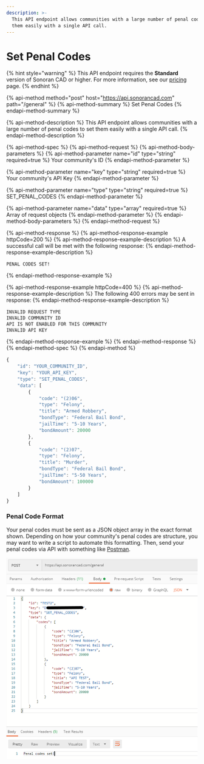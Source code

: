 ```yaml
---
description: >-
  This API endpoint allows communities with a large number of penal codes to set
  them easily with a single API call.
---
```


# Set Penal Codes

{% hint style="warning" %}
This API endpoint requires the **Standard** version of Sonoran CAD or higher. For more information, see our [pricing ](../../../../pricing/faq/)page.
{% endhint %}

{% api-method method="post" host="https://api.sonorancad.com" path="/general" %}
{% api-method-summary %}
Set Penal Codes
{% endapi-method-summary %}

{% api-method-description %}
This API endpoint allows communities with a large number of penal codes to set them easily with a single API call.
{% endapi-method-description %}

{% api-method-spec %}
{% api-method-request %}
{% api-method-body-parameters %}
{% api-method-parameter name="id" type="string" required=true %}
Your community's ID
{% endapi-method-parameter %}

{% api-method-parameter name="key" type="string" required=true %}
Your community's API Key
{% endapi-method-parameter %}

{% api-method-parameter name="type" type="string" required=true %}
SET\_PENAL\_CODES
{% endapi-method-parameter %}

{% api-method-parameter name="data" type="array" required=true %}
Array of request objects
{% endapi-method-parameter %}
{% endapi-method-body-parameters %}
{% endapi-method-request %}

{% api-method-response %}
{% api-method-response-example httpCode=200 %}
{% api-method-response-example-description %}
A successful call will be met with the following response:
{% endapi-method-response-example-description %}

```
PENAL CODES SET!
```
{% endapi-method-response-example %}

{% api-method-response-example httpCode=400 %}
{% api-method-response-example-description %}
The following 400 errors may be sent in response:
{% endapi-method-response-example-description %}

```http
INVALID REQUEST TYPE
INVALID COMMUNITY ID
API IS NOT ENABLED FOR THIS COMMUNITY
INVALID API KEY
```
{% endapi-method-response-example %}
{% endapi-method-response %}
{% endapi-method-spec %}
{% endapi-method %}

```javascript
{
    "id": "YOUR_COMMUNITY_ID",
    "key": "YOUR_API_KEY",
    "type": "SET_PENAL_CODES",
    "data": [
        {
            "code": "(2)06",
            "type": "Felony",
            "title": "Armed Robbery",
            "bondType": "Federal Bail Bond",
            "jailTime": "5-10 Years",
            "bondAmount": 20000
        },
        {
            "code": "(2)07",
            "type": "Felony",
            "title": "Murder",
            "bondType": "Federal Bail Bond",
            "jailTime": "5-50 Years",
            "bondAmount": 100000
        }
    ]
}
```

### Penal Code Format

Your penal codes must be sent as a JSON object array in the exact format shown. Depending on how your community's penal codes are structure, you may want to write a script to automate this formatting. Then, send your penal codes via API with something like [Postman](https://www.postman.com/).

![Penal Codes set via API](../../../../.gitbook/assets/image%20%2859%29.png)

